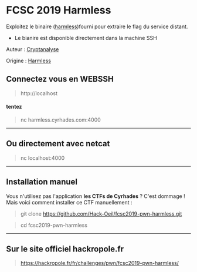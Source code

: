 # FCSC 2019 Harmless

Exploitez le binaire ([harmless](harmless))fourni pour extraire le flag du service distant.

- Le bianire est disponible directement dans la machine SSH


Auteur : [Cryptanalyse](https://twitter.com/Cryptanalyse)

Origine : [Harmless](https://hackropole.fr/fr/challenges/pwn/fcsc2019-pwn-harmless/)


## Connectez vous en WEBSSH
> http://localhost

#### tentez 
> nc harmless.cyrhades.com:4000


-----------

## Ou directement avec netcat
> nc localhost:4000

-----------

## Installation manuel
Vous n'utilisez pas l'application **les CTFs de Cyrhades** ? C'est dommage !
Mais voici comment installer ce CTF manuellement :

> git clone https://github.com/Hack-Oeil/fcsc2019-pwn-harmless.git

> cd fcsc2019-pwn-harmless


-----------

## Sur le site officiel hackropole.fr
> https://hackropole.fr/fr/challenges/pwn/fcsc2019-pwn-harmless/